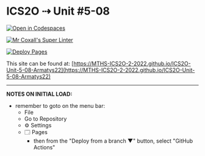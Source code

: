 # ICS2O ⇢ Unit #5-08

[![Open in Codespaces](https://classroom.github.com/assets/launch-codespace-7f7980b617ed060a017424585567c406b6ee15c891e84e1186181d67ecf80aa0.svg)](https://classroom.github.com/open-in-codespaces?assignment_repo_id=11176627)

[![Mr Coxall's Super Linter](https://github.com/MTHS-ICS2O-2-2022/ICS2O-Unit-5-08-Armatys22/workflows/Mr%20Coxall's%20Super%20Linter/badge.svg)](https://github.com/MTHS-ICS2O-2-2022/ICS2O-Unit-5-08-Armatys22/actions)

[![Deploy Pages](https://github.com/MTHS-ICS2O-2-2022/ICS2O-Unit-5-08-Armatys22/workflows/Deploy%20Pages/badge.svg)](https://github.com/MTHS-ICS2O-2-2022/ICS2O-Unit-5-08-Armatys22/actions)

This site can be found at: [https://MTHS-ICS2O-2-2022.github.io/ICS2O-Unit-5-08-Armatys22](https://MTHS-ICS2O-2-2022.github.io/ICS2O-Unit-5-08-Armatys22)

---

**NOTES ON INITIAL LOAD:**
- remember to goto on the menu bar:
  - File
  - Go to Repository
  - ⚙ Settings
  - 🗔 Pages
    - then from the "Deploy from a branch ▼" button, select "GitHub Actions"
